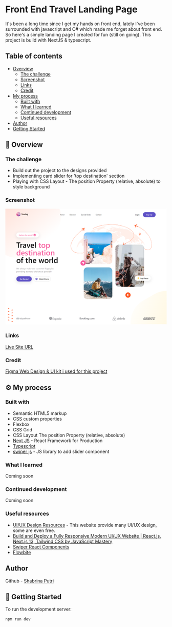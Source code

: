 # Front End Travel Landing Page
It's been a long time since I get my hands on front end, lately I've been surrounded with javascript and C# which made me forget about front end. So here's a simple landing page I created for fun (still on going). This project is build with NextJS & typescript.

## Table of contents

- [Overview](#overview)
  - [The challenge](#the-challenge)
  - [Screenshot](#screenshot)
  - [Links](#links)
  - [Credit](#credit)
- [My process](#my-process)
  - [Built with](#built-with)
  - [What I learned](#what-i-learned)
  - [Continued development](#continued-development)
  - [Useful resources](#useful-resources)
- [Author](#author)
- [Getting Started](#getting-started)


## 🚨 Overview

### The challenge

- Build out the project to the designs provided
- Implementing card slider for 'top destination' section
- Playing with CSS Layout - The position Property (relative, absolute) to style background 

### Screenshot
![Design overview for Travel Page](./public/header-travlog.png)

### Links
[Live Site URL](https://travlog-landing-page-zeta.vercel.app/)

### Credit
[Figma Web Design & UI kit i used for this project](https://www.figma.com/file/5faP92Sa9LBCqmtwIcvVIk/Landing-Page-UI-Design-in-Figma-(Community)?type=design&t=d4D5mlw01KLHlElv-6)

## ⚙️ My process

### Built with

- Semantic HTML5 markup
- CSS custom properties
- Flexbox
- CSS Grid
- CSS Layout The position Property (relative, absolute)
- [Next JS](https://nextjs.org/) - React Framework for Production
- [Typescript](https://www.typescriptlang.org/) 
- [swiper js](https://swiperjs.com/) - JS library to add slider component

### What I learned

Coming soon

### Continued development
Coming soon

### Useful resources
- [UI/UX Design Resources](https://ui8.net/) - This website provide many UI/UX design, some are even free.
- [Build and Deploy a Fully Responsive Modern UI/UX Website | React.js, Next.js 13, Tailwind CSS by JavaScript Mastery](https://www.youtube.com/watch?v=cuzw4vL1z5E&list=PLX3rE0SL_PjHPmNDA1PVfR7_22pzEuW5T&index=13&t=3479s&ab_channel=JavaScriptMastery) 
- [Swiper React Components](https://swiperjs.com/react#styles)
- [Flowbite](https://www.flowbite-react.com/docs/components/carousel)

## Author
Github - [Shabrina Putri](https://github.com/shabrina12)

## 🤸 Getting Started

To run the development server:

```bash
npm run dev
```
